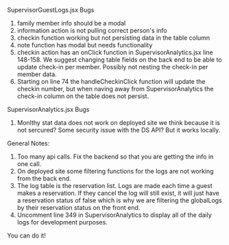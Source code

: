 SupervisorGuestLogs.jsx Bugs

1. family member info should be a modal
2. information action is not pulling correct person's info
3. checkin function working but not persisting data in the table column
4. note function has modal but needs functionality
5. checkin action has an onClick function in SupervisorAnalytics.jsx line 148-158. We suggest changing table fields on the back end to be able to update check-in per member. Possibly not nesting the check-in per member data. 
6. Starting on line 74 the handleCheckinClick function will update the checkin number, but when naving away from SupervisorAnalytics the check-in column on the table does not persist.

SupervisorAnalytics.jsx Bugs

1. Monlthy stat data does not work on deployed site we think because it is not sercured? Some security issue with the DS API? But it works locally. 

General Notes:

1. Too many api calls. Fix the backend so that you are getting the info in one call. 
2. On deployed site some filtering functions for the logs are not working from the back end.
3. The log table is the reservation list. Logs are made each time a guest makes a reservation. If they cancel the log will still exist, it will just have a reservation status of false which is why we are filtering the globalLogs by their reservation status on the front end. 
4. Uncomment line 349 in SupervisorAnalytics to display all of the daily logs for development purposes. 

You can do it!  